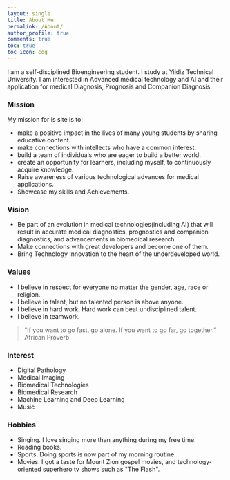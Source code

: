 ```yaml
---
layout: single
title: About Me
permalink: /About/
author_profile: true
comments: true
toc: true
toc_icon: cog
---
```

I am a self-disciplined Bioengineering student. I study at Yildiz Technical University. I am interested in Advanced medical technology and AI and their application for medical Diagnosis, Prognosis and Companion Diagnosis.    
  
### Mission  
My mission for is site is to:  
* make a positive impact in the lives of many young students by sharing educative content.
* make connections with intellects who have a common interest.
* build a team of individuals who are eager to build a better world.
* create an opportunity for learners, including myself, to continuously acquire knowledge.
* Raise awareness of various technological advances for medical applications.
* Showcase my skills and Achievements.    

### Vision  
* Be part of an evolution in medical technologies(including AI) that will result in accurate medical diagnostics, prognostics and companion diagnostics, and advancements in biomedical research. 
* Make connections with great developers and become one of them.
* Bring Technology Innovation to the heart of the underdeveloped world.   
  
### Values   
* I believe in respect for everyone no matter the gender, age, race or religion.
* I believe in talent, but no talented person is above anyone.
* I believe in hard work. Hard work can beat undisciplined talent. 
* I believe in teamwork.  

> “If you want to go fast, go alone. If you want to go far, go together.”  African Proverb

### Interest  
  * Digital Pathology
  * Medical Imaging
  * Biomedical Technologies
  * Biomedical Research
  * Machine Learning and Deep Learning
  * Music
  
### Hobbies  
* Singing. I love singing more than anything during my free time.
* Reading books.
* Sports. Doing sports is now part of my morning routine.
* Movies. I got a taste for Mount Zion gospel movies, and technology-oriented superhero tv shows such as "The Flash".


